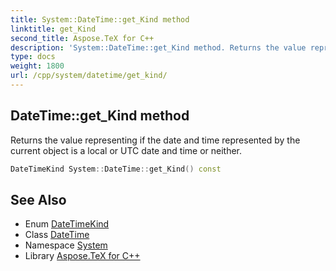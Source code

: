 ```yaml
---
title: System::DateTime::get_Kind method
linktitle: get_Kind
second_title: Aspose.TeX for C++
description: 'System::DateTime::get_Kind method. Returns the value representing if the date and time represented by the current object is a local or UTC date and time or neither in C++.'
type: docs
weight: 1800
url: /cpp/system/datetime/get_kind/
---
```

## DateTime::get_Kind method


Returns the value representing if the date and time represented by the current object is a local or UTC date and time or neither.

```cpp
DateTimeKind System::DateTime::get_Kind() const
```

## See Also

* Enum [DateTimeKind](../../datetimekind/)
* Class [DateTime](../)
* Namespace [System](../../)
* Library [Aspose.TeX for C++](../../../)
